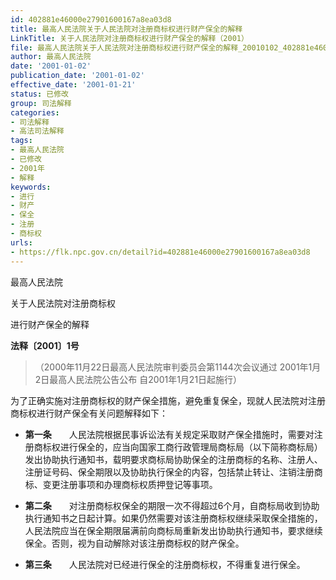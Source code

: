 ```yaml
---
id: 402881e46000e27901600167a8ea03d8
title: 最高人民法院关于人民法院对注册商标权进行财产保全的解释
LinkTitle: 关于人民法院对注册商标权进行财产保全的解释（2001）
file: 最高人民法院关于人民法院对注册商标权进行财产保全的解释_20010102_402881e46000e27901600167a8ea03d8.docx
author: 最高人民法院
date: '2001-01-02'
publication_date: '2001-01-02'
effective_date: '2001-01-21'
status: 已修改
group: 司法解释
categories:
- 司法解释
- 高法司法解释
tags:
- 最高人民法院
- 已修改
- 2001年
- 解释
keywords:
- 进行
- 财产
- 保全
- 注册
- 商标权
urls:
- https://flk.npc.gov.cn/detail?id=402881e46000e27901600167a8ea03d8
---
```


最高人民法院

关于人民法院对注册商标权

进行财产保全的解释

**法释〔2001〕1号**

> （2000年11月22日最高人民法院审判委员会第1144次会议通过 2001年1月2日最高人民法院公告公布 自2001年1月21日起施行）

为了正确实施对注册商标权的财产保全措施，避免重复保全，现就人民法院对注册商标权进行财产保全有关问题解释如下：

- **第一条**　　人民法院根据民事诉讼法有关规定采取财产保全措施时，需要对注册商标权进行保全的，应当向国家工商行政管理局商标局（以下简称商标局）发出协助执行通知书，载明要求商标局协助保全的注册商标的名称、注册人、注册证号码、保全期限以及协助执行保全的内容，包括禁止转让、注销注册商标、变更注册事项和办理商标权质押登记等事项。

- **第二条**　　对注册商标权保全的期限一次不得超过6个月，自商标局收到协助执行通知书之日起计算。如果仍然需要对该注册商标权继续采取保全措施的，人民法院应当在保全期限届满前向商标局重新发出协助执行通知书，要求继续保全。否则，视为自动解除对该注册商标权的财产保全。

- **第三条**　　人民法院对已经进行保全的注册商标权，不得重复进行保全。
